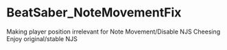 # BeatSaber_NoteMovementFix
Making player position irrelevant for Note Movement/Disable NJS Cheesing <br />
Enjoy original/stable NJS
